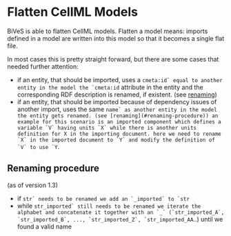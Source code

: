 Flatten CellML Models 
======================

BiVeS is able to flatten CellML models. Flatten a model means: imports defined in a model are written into this model so that it becomes a single flat file.

In most cases this is pretty straight forward, but there are some cases that needed further attention:

* if an entity, that should be imported, uses a ```cmeta:id` equal to another entity in the model the `cmeta:id``` attribute in the entity and the corresponding RDF description is renamed, if existent. (see [renaming](#renaming-procedure))
* if an entity, that should be imported because of dependency issues of another import, uses the same ```name` as another entity in the model the entity gets renamed. (see [renaming](#renaming-procedure)) an example for this scenario is an imported component which defines a variable `V` having units `X` while there is another units definition for X in the importing document. here we need to rename `X` in the imported document to `Y` and modify the definition of `V` to use `Y```.

Renaming procedure 
-------------------

(as of version 1.3)

* if ```str` needs to be renamed we add an `_imported` to `str```
* while ```str_imported` still needs to be renamed we iterate the alphabet and concatenate it together with an `_` (`str_imported_A`, `str_imported_B`, ..., `str_imported_Z`, `str_imported_AA```..) until we found a valid name
